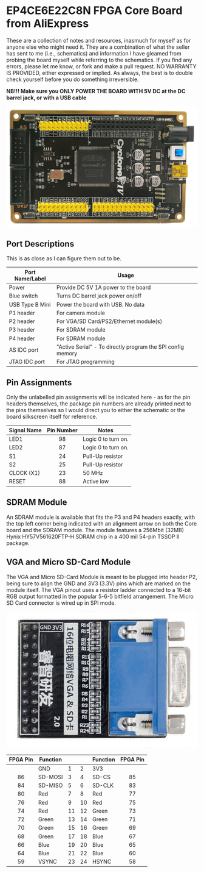 # EP4CE6E22C8N FPGA Core Board from AliExpress
These are a collection of notes and resources, inasmuch for myself as for anyone else who might need it. They are a combination of what the seller has sent to me (i.e., schematics) and information I have gleamed from probing the board myself while referring to the schematics. If you find any errors, please let me know, or fork and make a pull request. NO WARRANTY IS PROVIDED, either expressed or implied. As always, the best is to double check yourself before you do something irreversible.

**NB!!! Make sure you ONLY POWER THE BOARD WITH 5V DC at the DC barrel jack, or with a USB cable**

![alt text](CoreBoard1.png "Top view of Cyclone IV Core Board")

## Port Descriptions
This is as close as I can figure them out to be.

| Port Name/Label | Usage |
| --------------- | ----- |
| Power | Provide DC 5V 1A power to the board |
| Blue switch | Turns DC barrel jack power on/off |
| USB Type B Mini | Power the board with USB. No data |
| P1 header | For camera module |
| P2 header | For VGA/SD Card/PS2/Ethernet module(s) |
| P3 header | For SDRAM module |
| P4 header | For SDRAM module |
| AS IDC port | "Active Serial" - To directly program the SPI config memory |
| JTAG IDC port | For JTAG programming |

## Pin Assignments
Only the unlabelled pin assignments will be indicated here - as for the pin headers themselves, the package pin numbers are already printed next to the pins themselves
so I would direct you to either the schematic or the board silkscreen itself for reference.

| Signal Name | Pin Number | Notes |
| ----------- |:----------:| ----- |
| LED1        | 98         | Logic 0 to turn on. |
| LED2        | 87         | Logic 0 to turn on. |
| S1          | 24         | Pull-Up resistor |
| S2          | 25         | Pull-Up resistor |
| CLOCK (X1)  | 23         | 50 MHz |
| RESET       | 88         | Active low |

## SDRAM Module
An SDRAM module is available that fits the P3 and P4 headers exactly, with the top left corner being indicated with an alignment arrow on both the Core board and the SDRAM module. The module features a 256Mbit (32MB) Hynix HY57V561620FTP-H SDRAM chip in a 400 mil 54-pin TSSOP II package.

## VGA and Micro SD-Card Module
The VGA and Micro SD-Card Module is meant to be plugged into header P2, being sure to align the GND and 3V3 (3.3V) pins which are marked on the module itself.
The VGA pinout uses a resistor ladder connected to a 16-bit RGB output formatted in the popular 5-6-5 bitfield arrangement. The Micro SD Card connector is wired up in SPI mode.

![alt text](VGAandSDModule.png "VGA and Micro SD Card Module")

| FPGA Pin | Function |     |     | Function | FPGA Pin |
|:--------:| -------- | --- | --- | -------- |:--------:|
|     | GND      | 1    | 2    | 3V3    |     |
| 86  | SD-MOSI  | 3    | 4    | SD-CS  | 85  |
| 84  | SD-MISO  | 5    | 6    | SD-CLK | 83  |
| 80  | Red      | 7    | 8    | Red    | 77  |
| 76  | Red      | 9    | 10   | Red    | 75  |
| 74  | Red      | 11   | 12   | Green  | 73  |
| 72  | Green    | 13   | 14   | Green  | 71  |
| 70  | Green    | 15   | 16   | Green  | 69  |
| 68  | Green    | 17   | 18   | Blue   | 67  |
| 66  | Blue     | 19   | 20   | Blue   | 65  |
| 64  | Blue     | 21   | 22   | Blue   | 60  |
| 59  | VSYNC    | 23   | 24   | HSYNC  | 58  |
